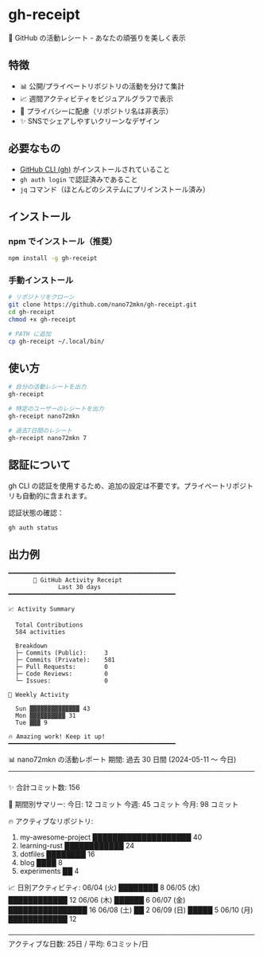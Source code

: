 # gh-receipt

🧾 GitHub の活動レシート - あなたの頑張りを美しく表示

## 特徴

- 📊 公開/プライベートリポジトリの活動を分けて集計
- 📈 週間アクティビティをビジュアルグラフで表示
- 🔐 プライバシーに配慮（リポジトリ名は非表示）
- ✨ SNSでシェアしやすいクリーンなデザイン

## 必要なもの

- [GitHub CLI (gh)](https://cli.github.com/) がインストールされていること
- `gh auth login` で認証済みであること
- `jq` コマンド（ほとんどのシステムにプリインストール済み）

## インストール

### npm でインストール（推奨）
```bash
npm install -g gh-receipt
```

### 手動インストール
```bash
# リポジトリをクローン
git clone https://github.com/nano72mkn/gh-receipt.git
cd gh-receipt
chmod +x gh-receipt

# PATH に追加
cp gh-receipt ~/.local/bin/
```

## 使い方

```bash
# 自分の活動レシートを出力
gh-receipt

# 特定のユーザーのレシートを出力
gh-receipt nano72mkn

# 過去7日間のレシート
gh-receipt nano72mkn 7
```

## 認証について

gh CLI の認証を使用するため、追加の設定は不要です。プライベートリポジトリも自動的に含まれます。

認証状態の確認：
```bash
gh auth status
```

## 出力例

```
━━━━━━━━━━━━━━━━━━━━━━━━━━━━━━━━━━━━━━━━━━━━━━━
       🧾 GitHub Activity Receipt
              Last 30 days
━━━━━━━━━━━━━━━━━━━━━━━━━━━━━━━━━━━━━━━━━━━━━━━

📈 Activity Summary

  Total Contributions
  584 activities

  Breakdown
  ├─ Commits (Public):     3
  ├─ Commits (Private):    581
  ├─ Pull Requests:        0
  ├─ Code Reviews:         0
  └─ Issues:               0

📅 Weekly Activity

  Sun ▓▓▓▓▓▓▓▓▓▓▓▓▓▓ 43
  Mon ▓▓▓▓▓▓▓▓▓▓ 31
  Tue ▓▓▓ 9

🔥 Amazing work! Keep it up!
━━━━━━━━━━━━━━━━━━━━━━━━━━━━━━━━━━━━━━━━━━━━━━━
```
📊 nano72mkn の活動レポート
期間: 過去 30 日間 (2024-05-11 〜 今日)
──────────────────────────────────────────────────

✨ 合計コミット数: 156

📅 期間別サマリー:
  今日: 12 コミット
  今週: 45 コミット
  今月: 98 コミット

🔥 アクティブなリポジトリ:
  1. my-awesome-project          ████████████████████ 40
  2. learning-rust               ████████████         24
  3. dotfiles                    ████████             16
  4. blog                        ████                 8
  5. experiments                 ██                   4

📈 日別アクティビティ:
  06/04 (火)   ████████             8
  06/05 (水)   ████████████         12
  06/06 (木)   ██████               6
  06/07 (金)   ████████████████     16
  06/08 (土)   ██                   2
  06/09 (日)   █████                5
  06/10 (月)   ████████████         12

──────────────────────────────────────────────────
アクティブな日数: 25日 / 平均: 6コミット/日
```